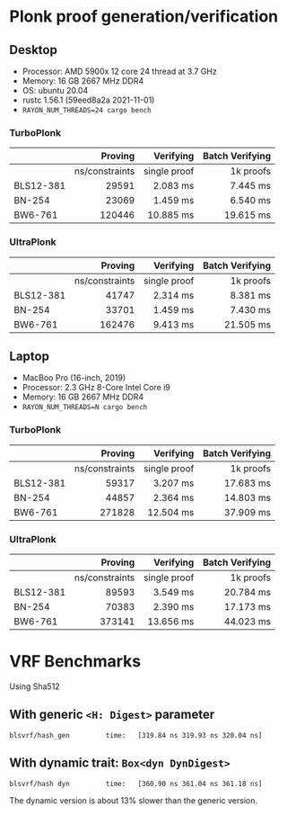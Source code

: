 # Plonk proof generation/verification



## Desktop
- Processor: AMD 5900x 12 core 24 thread at 3.7 GHz
- Memory: 16 GB 2667 MHz DDR4
- OS: ubuntu 20.04
- rustc 1.56.1 (59eed8a2a 2021-11-01)
- `RAYON_NUM_THREADS=24 cargo bench`

### TurboPlonk
| | Proving | Verifying | Batch Verifying |
|:---|---:|---:|---:|
| | ns/constraints | single proof | 1k proofs |
| BLS12-381 |  29591 | 2.083 ms |  7.445 ms | 
| BN-254    |  23069 | 1.459 ms |  6.540 ms |
| BW6-761   | 120446 | 10.885 ms |  19.615 ms |


### UltraPlonk
| | Proving | Verifying | Batch Verifying |
|:---|---:|---:|---:|
| | ns/constraints | single proof | 1k proofs |
| BLS12-381 |  41747 |  2.314 ms |  8.381 ms | 
| BN-254    |  33701 | 1.459 ms | 7.430 ms |
| BW6-761   | 162476 | 9.413 ms | 21.505 ms |



## Laptop
- MacBoo Pro (16-inch, 2019)
- Processor: 2.3 GHz 8-Core Intel Core i9
- Memory: 16 GB 2667 MHz DDR4
- `RAYON_NUM_THREADS=N cargo bench`

### TurboPlonk
| | Proving | Verifying | Batch Verifying |
|:---|---:|---:|---:|
| | ns/constraints | single proof | 1k proofs |
| BLS12-381 |  59317 |  3.207 ms |  17.683 ms | 
| BN-254    |  44857 | 2.364 ms |  14.803 ms |
| BW6-761   | 271828 | 12.504 ms |  37.909 ms |


### UltraPlonk
| | Proving | Verifying | Batch Verifying |
|:---|---:|---:|---:|
| | ns/constraints | single proof | 1k proofs |
| BLS12-381 |  89593 |  3.549 ms |  20.784 ms | 
| BN-254    |  70383 | 2.390 ms | 17.173 ms |
| BW6-761   | 373141 | 13.656 ms | 44.023 ms |

# VRF Benchmarks

Using Sha512

## With generic `<H: Digest>` parameter

`blsvrf/hash_gen         time:   [319.84 ns 319.93 ns 320.04 ns]`

## With dynamic trait: `Box<dyn DynDigest>`

`blsvrf/hash dyn         time:   [360.90 ns 361.04 ns 361.18 ns]`

The dynamic version is about 13% slower than the generic version.